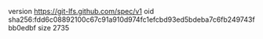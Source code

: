 version https://git-lfs.github.com/spec/v1
oid sha256:fdd6c08892100c67c91a910d974fc1efcbd93ed5bdeba7c6fb249743fbb0edbf
size 2735
